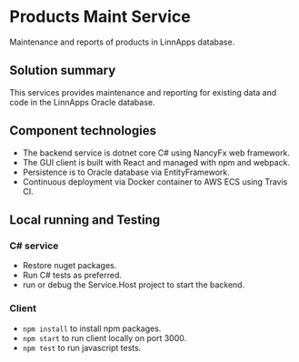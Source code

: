 # Products Maint Service

Maintenance and reports of products in LinnApps database.

## Solution summary
This services provides maintenance and reporting for existing data and code in the LinnApps Oracle database. 

## Component technologies
* The backend service is dotnet core C# using NancyFx web framework.
* The GUI client is built with React and managed with npm and webpack.
* Persistence is to Oracle database via EntityFramework.
* Continuous deployment via Docker container to AWS ECS using Travis CI.

## Local running and Testing
### C# service
* Restore nuget packages.  
* Run C# tests as preferred. 
* run or debug the Service.Host project to start the backend.
### Client
* `npm install` to install npm packages.
* `npm start` to run client locally on port 3000.
* `npm test` to run javascript tests.


